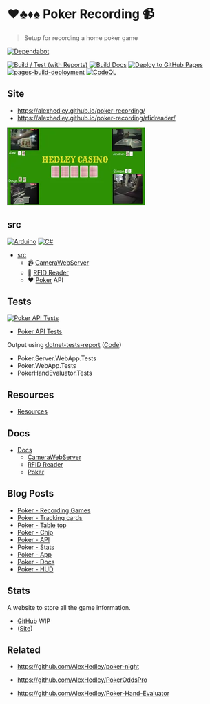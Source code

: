 # ♥♣♦♠ Poker Recording 📹

> Setup for recording a home poker game

[![Dependabot](https://img.shields.io/badge/dependabot-025E8C?style=for-the-badge&logo=dependabot&logoColor=white)](https://github.com/AlexHedley/poker-recording/security/dependabot)

[![Build / Test (with Reports)](https://github.com/AlexHedley/poker-recording/actions/workflows/build-test.yml/badge.svg)](https://github.com/AlexHedley/poker-recording/actions/workflows/build-test.yml) [![Build Docs](https://github.com/AlexHedley/poker-recording/actions/workflows/build-docs.yml/badge.svg)](https://github.com/AlexHedley/poker-recording/actions/workflows/build-docs.yml) [![Deploy to GitHub Pages](https://github.com/AlexHedley/poker-recording/actions/workflows/deploy-site.yml/badge.svg)](https://github.com/AlexHedley/poker-recording/actions/workflows/deploy-site.yml) [![pages-build-deployment](https://github.com/AlexHedley/poker-recording/actions/workflows/pages/pages-build-deployment/badge.svg)](https://github.com/AlexHedley/poker-recording/actions/workflows/pages/pages-build-deployment) [![CodeQL](https://github.com/AlexHedley/poker-recording/actions/workflows/github-code-scanning/codeql/badge.svg)](https://github.com/AlexHedley/poker-recording/actions/workflows/github-code-scanning/codeql)

## Site

-   https://alexhedley.github.io/poker-recording/
-   https://alexhedley.github.io/poker-recording/rfidreader/

[![Video](src/Poker/docs/images/video.png "Video")](https://youtu.be/wJCgOoJmJX0)

## src

[![Arduino](https://img.shields.io/badge/-Arduino-00979D?style=for-the-badge&logo=Arduino&logoColor=white)](https://www.arduino.cc/) [![C#](https://img.shields.io/badge/c%23-%23239120.svg?style=for-the-badge&logo=c-sharp&logoColor=white)](https://docs.microsoft.com/dotnet/csharp/)

-   [src](src/README.md)
    -   📹 [CameraWebServer](src/CameraWebServer/)
    -   🔎 [RFID Reader](src/RFIDReader/)
    -   ♥ [Poker](src/Poker/) API

## Tests

[![Poker API Tests](https://gist.githubusercontent.com/alexhedley/e81db3939d78a6f3bf73f657d803d723/raw/poker_api_tests.md_badge.svg "Poker API Tests")](https://gist.github.com/alexhedley/e81db3939d78a6f3bf73f657d803d723)

-   [Poker API Tests](https://gist.github.com/alexhedley/e81db3939d78a6f3bf73f657d803d723)

Output using [dotnet-tests-report](https://github.com/marketplace/actions/dotnet-tests-report) ([Code](https://github.com/zyborg/dotnet-tests-report))

-   Poker.Server.WebApp.Tests
-   Poker.WebApp.Tests
-   PokerHandEvaluator.Tests

## Resources

-   [Resources](resources/README.md)

## Docs

-   [Docs](docs/README.md)
    -   [CameraWebServer](docs/CAMERAWEBSERVER.md)
    -   [RFID Reader](docs/RFID.md)
    -   [Poker](docs/POKER.md)

## Blog Posts

-   [Poker - Recording Games](https://alexhedley.com/blog/posts/recording-poker-games)
-   [Poker - Tracking cards](https://alexhedley.com/blog/posts/poker-tracking-cards)
-   [Poker - Table top](https://alexhedley.com/blog/posts/poker-table-top)
-   [Poker - Chip](https://alexhedley.com/blog/posts/poker-chip)
-   [Poker - API](https://alexhedley.com/blog/posts/poker-api)
-   [Poker - Stats](https://alexhedley.com/blog/posts/poker-stats)
-   [Poker - App](https://alexhedley.com/blog/posts/poker-app)
-   [Poker - Docs](https://alexhedley.com/blog/posts/poker-docs)
-   [Poker - HUD](https://alexhedley.com/blog/posts/poker-hud)

## Stats

A website to store all the game information.

- [GitHub](https://github.com/AlexHedley/poker) WIP 
- ([Site](https://alexhedley.com/poker))

## Related

-   https://github.com/AlexHedley/poker-night

-   https://github.com/AlexHedley/PokerOddsPro
-   https://github.com/AlexHedley/Poker-Hand-Evaluator

